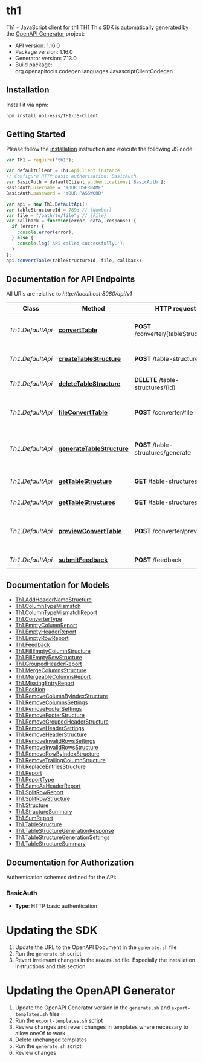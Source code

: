 # th1

Th1 - JavaScript client for th1
TH1
This SDK is automatically generated by the [OpenAPI Generator](https://openapi-generator.tech) project:

- API version: 1.16.0
- Package version: 1.16.0
- Generator version: 7.13.0
- Build package: org.openapitools.codegen.languages.JavascriptClientCodegen

## Installation

Install it via npm:

```shell
npm install uol-esis/TH1-JS-Client
```

## Getting Started

Please follow the [installation](#installation) instruction and execute the following JS code:

```javascript
var Th1 = require('th1');

var defaultClient = Th1.ApiClient.instance;
// Configure HTTP basic authorization: BasicAuth
var BasicAuth = defaultClient.authentications['BasicAuth'];
BasicAuth.username = 'YOUR USERNAME'
BasicAuth.password = 'YOUR PASSWORD'

var api = new Th1.DefaultApi()
var tableStructureId = 789; // {Number} 
var file = "/path/to/file"; // {File} 
var callback = function(error, data, response) {
  if (error) {
    console.error(error);
  } else {
    console.log('API called successfully.');
  }
};
api.convertTable(tableStructureId, file, callback);

```

## Documentation for API Endpoints

All URIs are relative to *http://localhost:8080/api/v1*

Class | Method | HTTP request | Description
------------ | ------------- | ------------- | -------------
*Th1.DefaultApi* | [**convertTable**](docs/DefaultApi.md#convertTable) | **POST** /converter/{tableStructureId} | Convert a table and save it to the database
*Th1.DefaultApi* | [**createTableStructure**](docs/DefaultApi.md#createTableStructure) | **POST** /table-structures | Create a new table structure
*Th1.DefaultApi* | [**deleteTableStructure**](docs/DefaultApi.md#deleteTableStructure) | **DELETE** /table-structures/{id} | Delete table structure by id
*Th1.DefaultApi* | [**fileConvertTable**](docs/DefaultApi.md#fileConvertTable) | **POST** /converter/file | Convert a table and return the result as a file
*Th1.DefaultApi* | [**generateTableStructure**](docs/DefaultApi.md#generateTableStructure) | **POST** /table-structures/generate | Generate a tableStructure and return the result as a json
*Th1.DefaultApi* | [**getTableStructure**](docs/DefaultApi.md#getTableStructure) | **GET** /table-structures/{id} | Get a table structure by id
*Th1.DefaultApi* | [**getTableStructures**](docs/DefaultApi.md#getTableStructures) | **GET** /table-structures | Get all table structures
*Th1.DefaultApi* | [**previewConvertTable**](docs/DefaultApi.md#previewConvertTable) | **POST** /converter/preview | Convert a table and return a preview of the result
*Th1.DefaultApi* | [**submitFeedback**](docs/DefaultApi.md#submitFeedback) | **POST** /feedback | Submit feedback


## Documentation for Models

 - [Th1.AddHeaderNameStructure](docs/AddHeaderNameStructure.md)
 - [Th1.ColumnTypeMismatch](docs/ColumnTypeMismatch.md)
 - [Th1.ColumnTypeMismatchReport](docs/ColumnTypeMismatchReport.md)
 - [Th1.ConverterType](docs/ConverterType.md)
 - [Th1.EmptyColumnReport](docs/EmptyColumnReport.md)
 - [Th1.EmptyHeaderReport](docs/EmptyHeaderReport.md)
 - [Th1.EmptyRowReport](docs/EmptyRowReport.md)
 - [Th1.Feedback](docs/Feedback.md)
 - [Th1.FillEmptyColumnStructure](docs/FillEmptyColumnStructure.md)
 - [Th1.FillEmptyRowStructure](docs/FillEmptyRowStructure.md)
 - [Th1.GroupedHeaderReport](docs/GroupedHeaderReport.md)
 - [Th1.MergeColumnsStructure](docs/MergeColumnsStructure.md)
 - [Th1.MergeableColumnsReport](docs/MergeableColumnsReport.md)
 - [Th1.MissingEntryReport](docs/MissingEntryReport.md)
 - [Th1.Position](docs/Position.md)
 - [Th1.RemoveColumnByIndexStructure](docs/RemoveColumnByIndexStructure.md)
 - [Th1.RemoveColumnsSettings](docs/RemoveColumnsSettings.md)
 - [Th1.RemoveFooterSettings](docs/RemoveFooterSettings.md)
 - [Th1.RemoveFooterStructure](docs/RemoveFooterStructure.md)
 - [Th1.RemoveGroupedHeaderStructure](docs/RemoveGroupedHeaderStructure.md)
 - [Th1.RemoveHeaderSettings](docs/RemoveHeaderSettings.md)
 - [Th1.RemoveHeaderStructure](docs/RemoveHeaderStructure.md)
 - [Th1.RemoveInvalidRowsSettings](docs/RemoveInvalidRowsSettings.md)
 - [Th1.RemoveInvalidRowsStructure](docs/RemoveInvalidRowsStructure.md)
 - [Th1.RemoveRowByIndexStructure](docs/RemoveRowByIndexStructure.md)
 - [Th1.RemoveTrailingColumnStructure](docs/RemoveTrailingColumnStructure.md)
 - [Th1.ReplaceEntriesStructure](docs/ReplaceEntriesStructure.md)
 - [Th1.Report](docs/Report.md)
 - [Th1.ReportType](docs/ReportType.md)
 - [Th1.SameAsHeaderReport](docs/SameAsHeaderReport.md)
 - [Th1.SplitRowReport](docs/SplitRowReport.md)
 - [Th1.SplitRowStructure](docs/SplitRowStructure.md)
 - [Th1.Structure](docs/Structure.md)
 - [Th1.StructureSummary](docs/StructureSummary.md)
 - [Th1.SumReport](docs/SumReport.md)
 - [Th1.TableStructure](docs/TableStructure.md)
 - [Th1.TableStructureGenerationResponse](docs/TableStructureGenerationResponse.md)
 - [Th1.TableStructureGenerationSettings](docs/TableStructureGenerationSettings.md)
 - [Th1.TableStructureSummary](docs/TableStructureSummary.md)


## Documentation for Authorization


Authentication schemes defined for the API:
### BasicAuth

- **Type**: HTTP basic authentication


# Updating the SDK

1. Update the URL to the OpenAPI Document in the `generate.sh` file
2. Run the `generate.sh` script
3. Revert irrelevant changes in the `README.md` file. Especially the installation instructions and this section.

# Updating the OpenAPI Generator

1. Update the OpenAPI Generator version in the `generate.sh` and `export-templates.sh` files
2. Run the `export-templates.sh` script
3. Review changes and revert changes in templates where necessary to allow oneOf to work
4. Delete unchanged templates
5. Run the `generate.sh` script
6. Review changes
